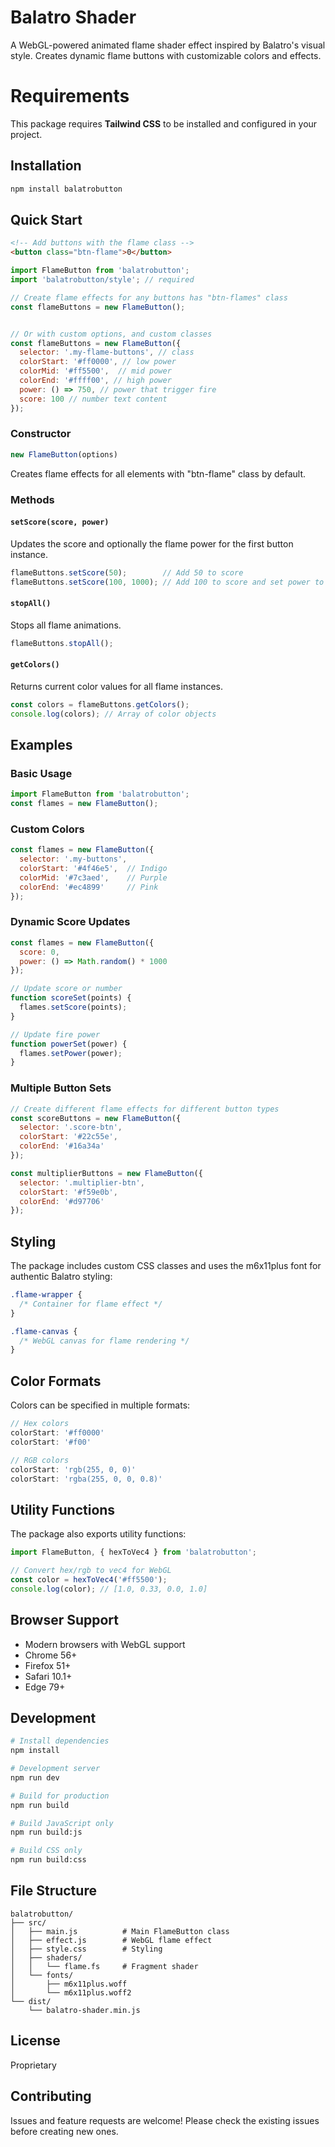 # Balatro Shader

A WebGL-powered animated flame shader effect inspired by Balatro's visual style. Creates dynamic flame buttons with customizable colors and effects.

# Requirements
This package requires __Tailwind CSS__ to be installed and configured in your project.


## Installation

```bash
npm install balatrobutton
```

## Quick Start

```html
<!-- Add buttons with the flame class -->
<button class="btn-flame">0</button>
```

```javascript
import FlameButton from 'balatrobutton';
import 'balatrobutton/style'; // required

// Create flame effects for any buttons has "btn-flames" class
const flameButtons = new FlameButton();


// Or with custom options, and custom classes
const flameButtons = new FlameButton({
  selector: '.my-flame-buttons', // class
  colorStart: '#ff0000', // low power
  colorMid: '#ff5500',  // mid power
  colorEnd: '#ffff00', // high power
  power: () => 750, // power that trigger fire
  score: 100 // number text content
});
```

### Constructor
```javascript
new FlameButton(options)
```
Creates flame effects for all elements with "btn-flame" class by default.

### Methods

#### `setScore(score, power)`
Updates the score and optionally the flame power for the first button instance.

```javascript
flameButtons.setScore(50);        // Add 50 to score
flameButtons.setScore(100, 1000); // Add 100 to score and set power to 1000
```

#### `stopAll()`

Stops all flame animations.

```javascript
flameButtons.stopAll();
```

#### `getColors()`
Returns current color values for all flame instances.

```javascript
const colors = flameButtons.getColors();
console.log(colors); // Array of color objects
```

## Examples

### Basic Usage

```javascript
import FlameButton from 'balatrobutton';
const flames = new FlameButton();
```

### Custom Colors

```javascript
const flames = new FlameButton({
  selector: '.my-buttons',
  colorStart: '#4f46e5',  // Indigo
  colorMid: '#7c3aed',    // Purple
  colorEnd: '#ec4899'     // Pink
});
```

### Dynamic Score Updates

```javascript
const flames = new FlameButton({
  score: 0,
  power: () => Math.random() * 1000
});

// Update score or number
function scoreSet(points) {
  flames.setScore(points);
}

// Update fire power
function powerSet(power) {
  flames.setPower(power);
}
```


### Multiple Button Sets

```javascript
// Create different flame effects for different button types
const scoreButtons = new FlameButton({
  selector: '.score-btn',
  colorStart: '#22c55e',
  colorEnd: '#16a34a'
});

const multiplierButtons = new FlameButton({
  selector: '.multiplier-btn',
  colorStart: '#f59e0b',
  colorEnd: '#d97706'
});
```

## Styling

The package includes custom CSS classes and uses the m6x11plus font for authentic Balatro styling:

```css
.flame-wrapper {
  /* Container for flame effect */
}

.flame-canvas {
  /* WebGL canvas for flame rendering */
}
```

## Color Formats

Colors can be specified in multiple formats:

```javascript
// Hex colors
colorStart: '#ff0000'
colorStart: '#f00'

// RGB colors  
colorStart: 'rgb(255, 0, 0)'
colorStart: 'rgba(255, 0, 0, 0.8)'
```

## Utility Functions

The package also exports utility functions:

```javascript
import FlameButton, { hexToVec4 } from 'balatrobutton';

// Convert hex/rgb to vec4 for WebGL
const color = hexToVec4('#ff5500');
console.log(color); // [1.0, 0.33, 0.0, 1.0]
```

## Browser Support

- Modern browsers with WebGL support
- Chrome 56+
- Firefox 51+
- Safari 10.1+
- Edge 79+

## Development

```bash
# Install dependencies
npm install

# Development server
npm run dev

# Build for production
npm run build

# Build JavaScript only
npm run build:js

# Build CSS only
npm run build:css
```

## File Structure

```
balatrobutton/
├── src/
│   ├── main.js          # Main FlameButton class
│   ├── effect.js        # WebGL flame effect
│   ├── style.css        # Styling
│   ├── shaders/
│   │   └── flame.fs     # Fragment shader
│   └── fonts/
│       ├── m6x11plus.woff
│       └── m6x11plus.woff2
└── dist/
    └── balatro-shader.min.js
```

## License

Proprietary

## Contributing

Issues and feature requests are welcome! Please check the existing issues before creating new ones.